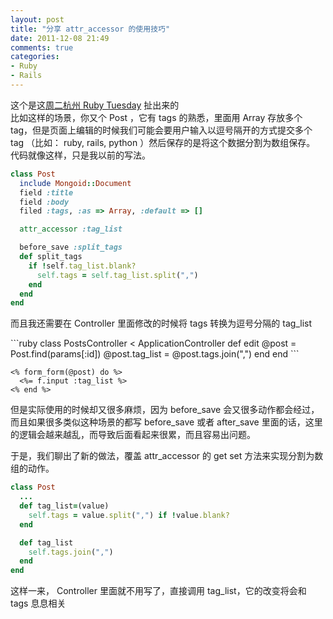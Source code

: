 ```yaml
---
layout: post
title: "分享 attr_accessor 的使用技巧"
date: 2011-12-08 21:49
comments: true
categories: 
- Ruby
- Rails
---
```

<p>这个是这<a href="http://ruby-china.org/topics/376" target="_blank">周二杭州 Ruby Tuesday</a> 扯出来的&nbsp;<br />比如这样的场景，你又个 Post ，它有 tags 的熟悉，里面用 Array 存放多个 tag，但是页面上编辑的时候我们可能会要用户输入以逗号隔开的方式提交多个 tag （比如： ruby, rails, python ）然后保存的是将这个数据分割为数组保存。&nbsp;<br />代码就像这样，只是我以前的写法。</p>

```ruby
class Post
  include Mongoid::Document
  field :title
  field :body
  filed :tags, :as => Array, :default => []

  attr_accessor :tag_list

  before_save :split_tags
  def split_tags
    if !self.tag_list.blank?
      self.tags = self.tag_list.split(",")
    end
  end
end
```
<!-- more -->
<p>而且我还需要在 Controller 里面修改的时候将 tags 转换为逗号分隔的 tag_list</p>
```ruby
class PostsController < ApplicationController
  def edit
    @post = Post.find(params[:id])
    @post.tag_list = @post.tags.join(",")
  end
end
```

```erb
<% form_form(@post) do %>
  <%= f.input :tag_list %>
<% end %>
```

<p>但是实际使用的时候却又很多麻烦，因为 before_save 会又很多动作都会经过，而且如果很多类似这种场景的都写 before_save 或者 after_save 里面的话，这里的逻辑会越来越乱，而导致后面看起来很累，而且容易出问题。</p>
<p>于是，我们聊出了新的做法，覆盖 attr_accessor 的 get set 方法来实现分割为数组的动作。</p>

```ruby
class Post
  ...
  def tag_list=(value)
    self.tags = value.split(",") if !value.blank?
  end

  def tag_list
    self.tags.join(",")
  end
end
```

这样一来， Controller 里面就不用写了，直接调用 tag_list，它的改变将会和 tags 息息相关

